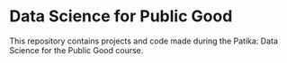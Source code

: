 # Data Science for Public Good
This repository contains projects and code made during the Patika: Data Science for the Public Good course.
